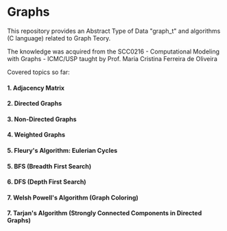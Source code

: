 # Graphs


This repository provides an Abstract Type of Data "graph_t" and algorithms (C language) related to Graph Teory.

The knowledge was acquired from the SCC0216 - Computational Modeling with Graphs - ICMC/USP taught by Prof. Maria Cristina Ferreira de Oliveira

Covered topics so far:
#### 1. Adjacency Matrix
#### 2. Directed Graphs
#### 3. Non-Directed Graphs
#### 4. Weighted Graphs
#### 5. Fleury's Algorithm: Eulerian Cycles
#### 5. BFS (Breadth First Search)
#### 6. DFS (Depth First Search)
#### 7. Welsh Powell's Algorithm (Graph Coloring)
#### 7. Tarjan's Algorithm (Strongly Connected Components in Directed Graphs)
